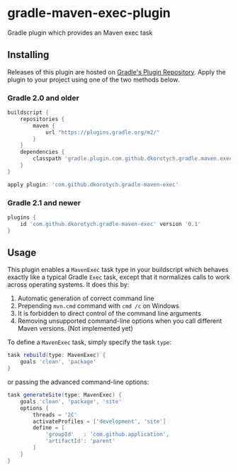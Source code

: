 # gradle-maven-exec-plugin

Gradle plugin which provides an Maven exec task

## Installing

Releases of this plugin are hosted on [Gradle's Plugin Repository](https://login.gradle.org/plugin/com.github.dkorotych.gradle-maven-exec).
Apply the plugin to your project using one of the two methods below.

### Gradle 2.0 and older

```groovy
buildscript {
	repositories {
		maven {
			url "https://plugins.gradle.org/m2/"
		}
	}
	dependencies {
		classpath 'gradle.plugin.com.github.dkorotych.gradle.maven.exec:gradle-maven-exec-plugin:0.1'
	}
}

apply plugin: 'com.github.dkorotych.gradle-maven-exec'
```

### Gradle 2.1 and newer

```groovy
plugins {
	id 'com.github.dkorotych.gradle-maven-exec' version '0.1'
}
```

## Usage

This plugin enables a `MavenExec` task type in your buildscript which behaves exactly like a typical Gradle
`Exec` task, except that it normalizes calls to work across operating systems. It does this by:

1. Automatic generation of correct command line
2. Prepending `mvn.cmd` command with `cmd /c` on Windows
3. It is forbidden to direct control of the command line arguments
4. Removing unsupported command-line options when you call different Maven versions. (Not implemented yet)

To define a `MavenExec` task, simply specify the task `type`:

```groovy
task rebuild(type: MavenExec) {
    goals 'clean', 'package'
}
```

or passing the advanced command-line options:

```groovy
task generateSite(type: MavenExec) {
    goals 'clean', 'package', 'site'
    options {
        threads = '2C'
        activateProfiles = ['development', 'site']
        define = [
            'groupId'   : 'com.github.application',
            'artifactId': 'parent'
        ]
    }
}
```